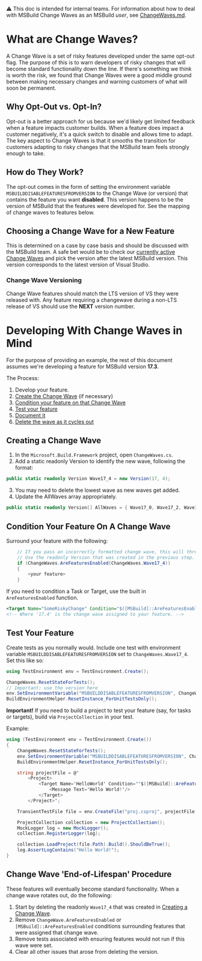 ⚠ This doc is intended for internal teams. For information about how to deal with MSBuild Change Waves as an MSBuild _user_, see [ChangeWaves.md](ChangeWaves.md).

# What are Change Waves?
A Change Wave is a set of risky features developed under the same opt-out flag. The purpose of this is to warn developers of risky changes that will become standard functionality down the line. If there's something we think is worth the risk, we found that Change Waves were a good middle ground between making necessary changes and warning customers of what will soon be permanent.

## Why Opt-Out vs. Opt-In?
Opt-out is a better approach for us because we'd likely get limited feedback when a feature impacts customer builds. When a feature does impact a customer negatively, it's a quick switch to disable and allows time to adapt. The key aspect to Change Waves is that it smooths the transition for customers adapting to risky changes that the MSBuild team feels strongly enough to take.

## How do They Work?
The opt-out comes in the form of setting the environment variable `MSBUILDDISABLEFEATURESFROMVERSION` to the Change Wave (or version) that contains the feature you want **disabled**. This version happens to be the version of MSBuild that the features were developed for. See the mapping of change waves to features below.

## Choosing a Change Wave for a New Feature
This is determined on a case by case basis and should be discussed with the MSBuild team. A safe bet would be to check our [currently active Change Waves](ChangeWaves.md#change-waves-&-associated-features) and pick the version after the latest MSBuild version. This version corresponds to the latest version of Visual Studio.

### Change Wave Versioning
Change Wave features should match the LTS version of VS they were released with. Any feature requiring a changewave during a non-LTS release of VS should use the **NEXT** version number.

# Developing With Change Waves in Mind
For the purpose of providing an example, the rest of this document assumes we're developing a feature for MSBuild version **17.3**.

The Process:
1. Develop your feature.
2. [Create the Change Wave](#creating-a-change-wave) (if necessary)
3. [Condition your feature on that Change Wave](#condition-your-feature-on-a-change-wave)
4. [Test your feature](#test-your-feature)
5. [Document it](ChangeWaves.md#change-wave-features)
6. [Delete the wave as it cycles out](#change-wave-'end-of-lifespan'-procedure)

## Creating a Change Wave
1. In the `Microsoft.Build.Framework` project, open `ChangeWaves.cs`.
2. Add a static readonly Version to identify the new wave, following the format:
```c#
public static readonly Version Wave17_4 = new Version(17, 4);
```
3. You may need to delete the lowest wave as new waves get added.
4. Update the AllWaves array appropriately.
```c#
public static readonly Version[] AllWaves = { Wave17_0, Wave17_2, Wave17_4, Wave17_10 };
```

## Condition Your Feature On A Change Wave
Surround your feature with the following:
```c#
    // If you pass an incorrectly formatted change wave, this will throw.
    // Use the readonly Version that was created in the previous step.
    if (ChangeWaves.AreFeaturesEnabled(ChangeWaves.Wave17_4))
    {
        <your feature>
    }
```

If you need to condition a Task or Target, use the built in `AreFeaturesEnabled` function.
```xml
<Target Name="SomeRiskyChange" Condition="$([MSBuild]::AreFeaturesEnabled('17.4'))">
<!-- Where '17.4' is the change wave assigned to your feature. -->
```

## Test Your Feature
Create tests as you normally would. Include one test with environment variable `MSBUILDDISABLEFEATURESFROMVERSION` set to `ChangeWaves.Wave17_4`. Set this like so:
```c#
using TestEnvironment env = TestEnvironment.Create();

ChangeWaves.ResetStateForTests();
// Important: use the version here
env.SetEnvironmentVariable("MSBUILDDISABLEFEATURESFROMVERSION", ChangeWaves.Wave17_4.ToString());
BuildEnvironmentHelper.ResetInstance_ForUnitTestsOnly();
```

**Important!** If you need to build a project to test your feature (say, for tasks or targets), build via `ProjectCollection` in your test.

Example:
```c#
using (TestEnvironment env = TestEnvironment.Create())
{
    ChangeWaves.ResetStateForTests();
    env.SetEnvironmentVariable("MSBUILDDISABLEFEATURESFROMVERSION", ChangeWaves.Wave17_4.ToString());
    BuildEnvironmentHelper.ResetInstance_ForUnitTestsOnly();

    string projectFile = @"
        <Project>
            <Target Name='HelloWorld' Condition=""$([MSBuild]::AreFeaturesEnabled('17.4'))"">
                <Message Text='Hello World!'/>
            </Target>
        </Project>";

    TransientTestFile file = env.CreateFile("proj.csproj", projectFile);

    ProjectCollection collection = new ProjectCollection();
    MockLogger log = new MockLogger();
    collection.RegisterLogger(log);

    collection.LoadProject(file.Path).Build().ShouldBeTrue();
    log.AssertLogContains("Hello World!");
}
```

## Change Wave 'End-of-Lifespan' Procedure
These features will eventually become standard functionality. When a change wave rotates out, do the following:
1. Start by deleting the readonly `Wave17_4` that was created in [Creating a Change Wave](#creating-a-change-wave).
2. Remove `ChangeWave.AreFeaturesEnabled` or `[MSBuild]::AreFeaturesEnabled` conditions surrounding features that were assigned that change wave.
3. Remove tests associated with ensuring features would not run if this wave were set.
4. Clear all other issues that arose from deleting the version.